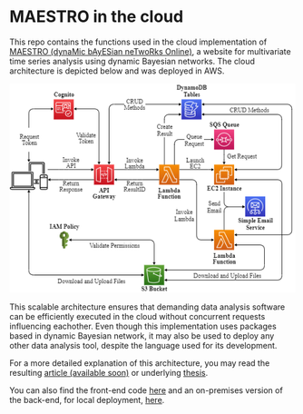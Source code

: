 # MAESTRO in the cloud
This repo contains the functions used in the cloud implementation of [MAESTRO (dynaMic bAyESian neTwoRks Online)](https://vascocandeias.github.io/maestro), a website for multivariate time series analysis using dynamic Bayesian networks. The cloud architecture is depicted below and was deployed in AWS.

<p align="center">
  <img src="Cloud.png"/>
</p>

This scalable architecture ensures that demanding data analysis software can be efficiently executed in the cloud without concurrent requests influencing eachother. Even though this implementation uses packages based in dynamic Bayesian network, it may also be used to deploy any other data analysis tool, despite the language used for its development.

For a more detailed explanation of this architecture, you may read the resulting [article (available soon)](https://github.com/vascocandeias/maestro-cloud) or underlying [thesis](https://fenix.tecnico.ulisboa.pt/cursos/meec/dissertacao/1128253548922069).

You can also find the front-end code [here](https://github.com/vascocandeias/maestro) and an on-premises version of the back-end, for local deployment, [here](https://github.com/vascocandeias/maestro-backend).

